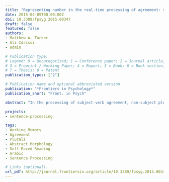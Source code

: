```yaml
---
title: "Representing number in the real-time processing of agreement: self-paced reading evidence from Arabic"
date: 2015-04-09T00:00:00Z
doi: 10.3389/fpsyg.2015.00347
draft: false
featured: false
authors:
- Matthew A. Tucker
- Ali Idrissi
- admin

# Publication type.
# Legend: 0 = Uncategorized; 1 = Conference paper; 2 = Journal article;
# 3 = Preprint / Working Paper; 4 = Report; 5 = Book; 6 = Book section;
# 7 = Thesis; 8 = Patent
publication_types: ["2"]

# Publication name and optional abbreviated version.
publication: "*Frontiers in Psychology*"
publication_short: "Front. in Psych"

abstract: "In the processing of subject-verb agreement, non-subject plural nouns following a singular subject sometimes “attract” the agreement with the verb, despite not being grammatically licensed to do so. This phenomenon generates agreement errors in production and an increased tendency to fail to notice such errors in comprehension, thereby providing a window into the representation of grammatical number in working memory during sentence processing. Research in this topic, however, is primarily done in related languages with similar agreement systems. In order to increase the cross-linguistic coverage of the processing of agreement, we conducted a self-paced reading study in Modern Standard Arabic. We report robust agreement attraction errors in relative clauses, a configuration not particularly conducive to the generation of such errors for all possible lexicalizations. In particular, we examined the speed with which readers retrieve a subject controller for both grammatical and ungrammatical agreeing verbs in sentences where verbs are preceded by two NPs, one of which is a local non-subject NP that can act as a distractor for the successful resolution of subject-verb agreement. Our results suggest that the frequency of errors is modulated by the kind of plural formation strategy used on the attractor noun: nouns which form plurals by suffixation condition high rates of attraction, whereas nouns which form their plurals by internal vowel change (ablaut) generate lower rates of errors and reading-time attraction effects of smaller magnitudes. Furthermore, we show some evidence that these agreement attraction effects are mostly contained in the right tail of reaction time distributions. We also present modeling data in the ACT-R framework which supports a view of these ablauting patterns wherein they are differentially specified for number and evaluate the consequences of possible representations for theories of grammar and parsing."

projects:
- sentence-processing

tags:
- Working Memory
- Agreement
- Plurals
- Abstract Morphology
- Self-Paced Reading
- Arabic
- Sentence Processing

# Links (optional).
url_pdf: http://journal.frontiersin.org/article/10.3389/fpsyg.2015.00347/pdf
---
```

